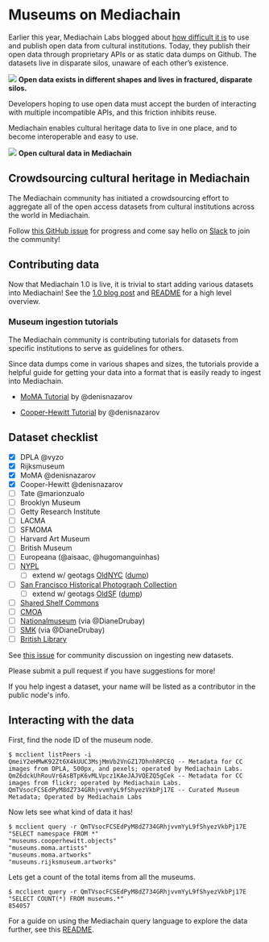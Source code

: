 # Museums on Mediachain
Earlier this year, Mediachain Labs blogged about [how difficult it is](https://blog.mediachain.io/bringing-cultural-metadata-to-life-12cc118b2298#.qkd1u3fjj) to use and publish open data from cultural institutions. Today, they publish their open data through proprietary APIs or as static data dumps on Github. The datasets live in disparate silos, unaware of each other’s existence. 

![](https://cdn-images-1.medium.com/max/1800/1*B3GazCVvNpqulGjjHV3PPA.jpeg)
**Open data exists in different shapes and lives in fractured, disparate silos.**

Developers hoping to use open data must accept the burden of interacting with multiple incompatible APIs, and this friction inhibits reuse.

Mediachain enables cultural heritage data to live in one place, and to become interoperable and easy to use. 

![](https://cdn-images-1.medium.com/max/1800/1*ru1HtO5OfLm3HbJQ-LTjrA.jpeg)
**Open cultural data in Mediachain**

## Crowdsourcing cultural heritage in Mediachain
The Mediachain community has initiated a crowdsourcing effort to aggregate all of the open access datasets from cultural institutions across the world in Mediachain.

Follow [this GitHub issue](https://github.com/mediachain/apps/issues/5) for progress and come say hello on [Slack](slack.mediachain.io) to join the community! 

## Contributing data
Now that Mediachain 1.0 is live, it is trivial to start adding various datasets into Mediachain! See the [1.0 blog post](https://blog.mediachain.io/bringing-cultural-metadata-to-life-12cc118b2298) and [README](http://github.com/mediachain/concat) for a high level overview.

### Museum ingestion tutorials
The Mediachain community is contributing tutorials for datasets from specific institutions to serve as guidelines for others.

Since data dumps come in various shapes and sizes, the tutorials provide a helpful guide for getting your data into a format that is easily ready to ingest into Mediachain.

- [MoMA Tutorial](https://github.com/mediachain/apps/blob/master/museums/moma.md) by @denisnazarov
* [Cooper-Hewitt Tutorial](https://github.com/mediachain/apps/blob/master/museums/cooper-hewitt.md) by @denisnazarov

## Dataset checklist
- [x] DPLA @vyzo 
- [x] Rijksmuseum
- [x] MoMA @denisnazarov
- [x] Cooper-Hewitt @denisnazarov
- [ ] Tate @marionzualo 
- [ ] Brooklyn Museum
- [ ] Getty Research Institute
- [ ] LACMA
- [ ] SFMOMA
- [ ] Harvard Art Museum
- [ ] British Museum
- [ ] Europeana (@aisaac, @hugomanguinhas)
- [ ] [NYPL](https://github.com/NYPL-publicdomain/data-and-utilities)
  - [ ] extend w/ geotags [OldNYC](https://www.oldnyc.org/) ([dump](https://github.com/oldnyc/oldnyc.github.io/raw/master/data.json))
- [ ] [San Francisco Historical Photograph Collection](http://sfpl.org/index.php?pg=0200000301)
  - [ ] extend w/ geotags [OldSF](http://www.oldsf.org/) ([dump](http://www.oldsf.org/records.js.zip))
- [ ] [Shared Shelf Commons](http://www.sscommons.org/openlibrary/welcome.html#1)
- [ ] [CMOA](https://github.com/cmoa/collection)
- [ ] [Nationalmuseum](http://www.nationalmuseum.se/wikimediacommonseng) (via @DianeDrubay)
- [ ] [SMK](http://www.smk.dk/en/use-of-images-and-text/free-download-of-artworks/) (via @DianeDrubay)
- [ ] [British Library](http://www.openculture.com/2013/12/british-library-puts-1000000-images-into-public-domain.html)

See [this issue](https://github.com/mediachain/apps/issues/5) for community discussion on ingesting new datasets.

Please submit a pull request if you have suggestions for more!

If you help ingest a dataset, your name will be listed as a contributor in the public node's info.

## Interacting with the data
First, find the node ID of the museum node.
```
$ mcclient listPeers -i
QmeiY2eHMwK92Zt6X4kUUC3MsjMmVb2VnGZ17DhnhRPCEQ -- Metadata for CC images from DPLA, 500px, and pexels; operated by Mediachain Labs.
QmZ6dckUhRouVr6AsBTpK6vMLVpcz1KAeJAJVQEZQ5gCek -- Metadata for CC images from flickr; operated by Mediachain Labs.
QmTVsocFCSEdPyM8dZ734GRhjvvmYyL9fShyezVkbPj17E -- Curated Museum Metadata; Operated by Mediachain Labs
```

Now lets see what kind of data it has!
```
$ mcclient query -r QmTVsocFCSEdPyM8dZ734GRhjvvmYyL9fShyezVkbPj17E "SELECT namespace FROM *"
"museums.cooperhewitt.objects"
"museums.moma.artists"
"museums.moma.artworks"
"museums.rijksmuseum.artworks"
```

Lets get a count of the total items from all the museums.
```
$ mcclient query -r QmTVsocFCSEdPyM8dZ734GRhjvvmYyL9fShyezVkbPj17E "SELECT COUNT(*) FROM museums.*"
854057
```

For a guide on using the Mediachain query language to explore the data further, see this [README](https://github.com/mediachain/concat#basic-operations).
